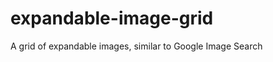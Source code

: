 expandable-image-grid
=====================

A grid of expandable images, similar to Google Image Search
